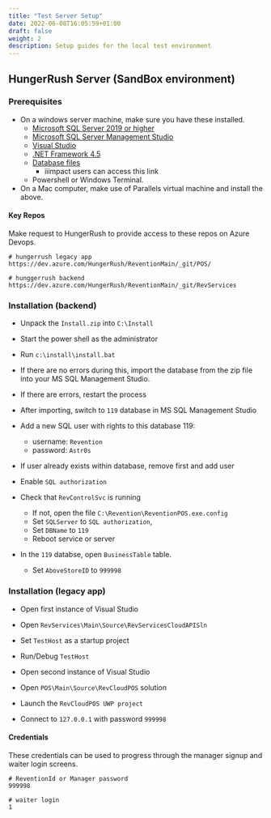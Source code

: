 ```yaml
---
title: "Test Server Setup"
date: 2022-06-08T16:05:59+01:00
draft: false
weight: 2
description: Setup guides for the local test environment
---
```


## HungerRush Server (SandBox environment)

### Prerequisites
- On a windows server machine, make sure you have these installed.
  - [Microsoft SQL Server 2019 or higher](https://www.microsoft.com/en-us/sql-server/sql-server-downloads)
  - [Microsoft SQL Server Management Studio](https://docs.microsoft.com/en-us/sql/ssms/download-sql-server-management-studio-ssms?view=sql-server-ver16)
  - [Visual Studio](https://visualstudio.microsoft.com/)
  - [.NET Framework 4.5](https://dotnet.microsoft.com/en-us/download/dotnet-framework/net46)
  - [Database files](https://drive.google.com/drive/folders/1u19rCeIli36HxihrtaVSpT0I7Ue8XP6M?usp=sharing)
    - iiimpact users can access this link
  - Powershell or Windows Terminal.
- On a Mac computer, make use of Parallels virtual machine and install the above.


#### Key Repos

Make request to HungerRush to provide access to these repos on Azure Devops.

```shell
# hungerrush legacy app
https://dev.azure.com/HungerRush/ReventionMain/_git/POS/
```
```shell
# hunggerrush backend
https://dev.azure.com/HungerRush/ReventionMain/_git/RevServices
```

### Installation (backend)
- Unpack the `Install.zip` into `C:\Install`
- Start the power shell as the administrator
- Run `c:\install\install.bat`
- If there are no errors during this, import the database from the zip file into your MS SQL Management Studio.
- If there are errors, restart the process
- After importing, switch to `119` database in MS SQL Management Studio
- Add a new SQL user with rights to this database 119:
    - username: `Revention`
    - password: `Astr0s`
    
- If user already exists within database, remove first and add user
- Enable `SQL authorization`
- Check that `RevControlSvc` is running
    - If not, open the file `C:\Revention\ReventionPOS.exe.config`
    - Set `SQLServer` to `SQL authorization`, 
    - Set `DBName` to `119`
    - Reboot service or server
- In the `119` databse, open `BusinessTable` table.
    - Set `AboveStoreID` to `999998` 


### Installation (legacy app)
- Open first instance of Visual Studio
- Open `RevServices\Main\Source\RevServicesCloudAPISln`
- Set `TestHost` as a startup project
- Run/Debug `TestHost`

- Open second instance of Visual Studio
- Open `POS\Main\Source\RevCloudPOS` solution
- Launch the `RevCloudPOS UWP project`
- Connect to `127.0.0.1` with password `999998` 


#### Credentials
These credentials can be used to progress through the manager signup and waiter login screens.

```shell
# ReventionId or Manager password
999998
```
```shell
# waiter login
1
```
